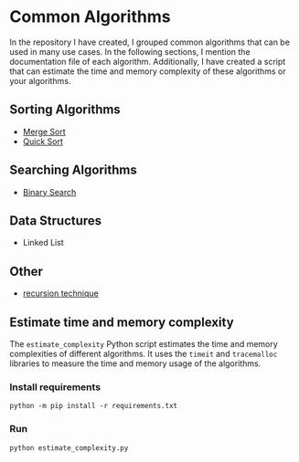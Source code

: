 # Common Algorithms
In the repository I have created, I grouped common algorithms that can be used in many use cases. In the following sections, I mention the documentation file of each algorithm. Additionally, I have created a script that can estimate the time and memory complexity of these algorithms or your algorithms.

## Sorting Algorithms
* [Merge Sort](./algorithms/sort/merge_sort.md)
* [Quick Sort](./algorithms/sort/quick_sort.md)

## Searching Algorithms
* [Binary Search](./algorithms/search/binary_search.md)

## Data Structures
* Linked List
## Other
* [recursion technique](./algorithms/recursion.md)

## Estimate time and memory complexity
The `estimate_complexity` Python script estimates the time and memory complexities of different algorithms. It uses the `timeit` and `tracemalloc` libraries to measure the time and memory usage of the algorithms.

### Install requirements
```shell
python -m pip install -r requirements.txt
```
### Run
```shell
python estimate_complexity.py
```